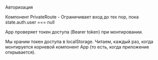 Авторизация

Компонент PrivateRoute - Ограничивает вход до тех пор, пока 
state.auth.user === null

App проверяет токен доступа (Bearer token) при монтировании.

Мы храним токен доступа в localStorage.
Читаем, каждый раз, когда монтируется корневой компонент App (то есть, когда
приложение открывается).















